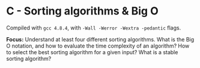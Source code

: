 # C - Sorting algorithms & Big O

Compiled with `gcc 4.8.4`, with `-Wall -Werror -Wextra -pedantic` flags.

**Focus:** Understand at least four different sorting algorithms. What is the Big O notation, and how to evaluate the time complexity of an algorithm? How to select the best sorting algorithm for a given input? What is a stable sorting algorithm?
